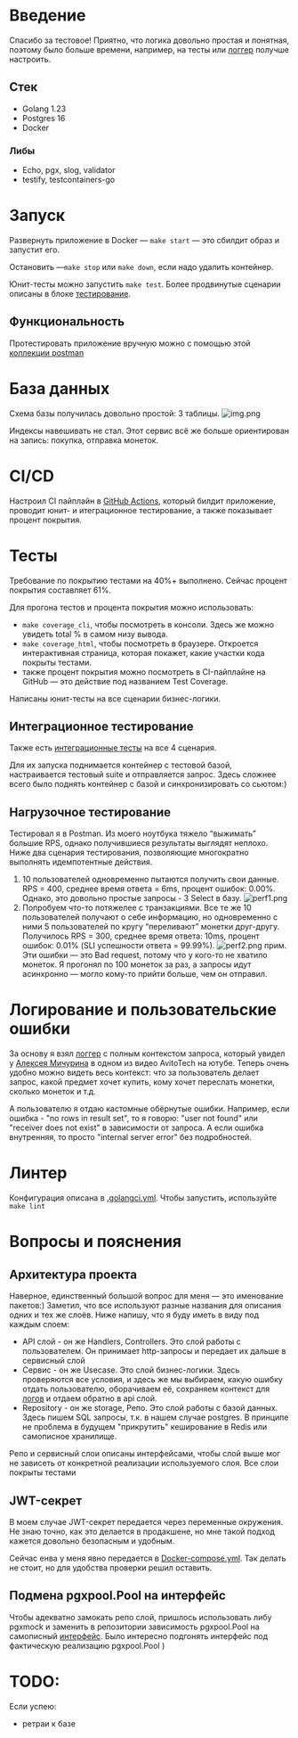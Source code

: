 # Введение
Спасибо за тестовое! Приятно, что логика довольно простая и понятная, поэтому 
было больше времени, например, на тесты или 
[логгер](#логирование-и-пользовательские-ошибки) получше настроить.

## Стек
- Golang 1.23
- Postgres 16
- Docker

### Либы
- Echo, pgx, slog, validator
- testify, testcontainers-go

# Запуск 
Развернуть приложение в Docker — `make start` — это сбилдит образ и запустит его.

Остановить —`make stop` или `make down`, если надо удалить контейнер.

Юнит-тесты можно запустить `make test`. Более продвинутые сценарии описаны в блоке [тестирование](#тесты). 
## Функциональность
Протестировать приложение вручную можно с помощью этой [коллекции postman](assets/merch.postman_collection.json)


# База данных
Схема базы получилась довольно простой: 3 таблицы. 
![img.png](assets/dbScheme.png)

Индексы навешивать не стал. Этот сервис всё же больше ориентирован на запись: покупка, отправка монеток.

# CI/CD
Настроил CI пайплайн в [GitHub Actions](.github/workflows/go.yml), который билдит приложение,
проводит юнит- и итеграционное тестирование, а также показывает процент покрытия.

# Тесты
Требование по покрытию тестами на 40%+ выполнено. Сейчас процент покрытия составляет 61%.

Для прогона тестов и процента покрытия можно использовать:
- `make coverage_cli`, чтобы посмотреть в консоли. Здесь же можно увидеть total % в самом низу вывода.
- `make coverage_html`, чтобы посмотреть в браузере. Откроется интерактивная страница, которая покажет, 
какие участки кода покрыты тестами.
- также процент покрытия можно посмотреть в CI-пайплайне на GitHub — это действие под названием Test Coverage.

Написаны юнит-тесты на все сценарии бизнес-логики.

## Интеграционное тестирование
Также есть [интеграционные тесты](tests) на все 4 сценария. 

Для их запуска поднимается контейнер с тестовой базой, настраивается тестовый suite и отправляется запрос. 
Здесь сложнее всего было поднять контейнер с базой и синхронизировать со сьютом:)

## Нагрузочное тестирование
Тестировал я в Postman. Из моего ноутбука тяжело “выжимать” большие RPS, 
однако получившиеся результаты выглядят неплохо. Ниже два сценария тестирования,
позволяющие многократно выполнять идемпотентные действия.

1. 10 пользователей одновременно пытаются получить свои данные. 
RPS = 400, среднее время ответа = 6ms, процент ошибок: 0.00%. Однако, это довольно простые запросы - 3 Select в базу.
![perf1.png](assets/perf1.png)
2. Попробуем что-то потяжелее с транзакциями. 
Все те же 10 пользователей получают о себе информацию, но одновременно с ними 5 пользователей 
по кругу “переливают” монетки друг-другу.
Получилось RPS = 300, среднее время ответа: 10ms, процент ошибок: 0.01% (SLI успешности ответа = 99.99%).
![perf2.png](assets/perf2.png)
прим. Эти ошибки — это Bad request, потому что у кого-то не хватило монеток. 
Я прогонял по 100 монеток за раз, а запросы идут асинхронно — могло кому-то прийти больше, чем он отправил.

# Логирование и пользовательские ошибки
За основу я взял [логгер](./internal/util/logger) с полным контекстом запроса, 
который увидел у [Алексея Мичурина](https://www.youtube.com/watch?v=p9XiOOU52Qw&t=1490s) в 
одном из видео AvitoTech на ютубе. 
Теперь очень удобно можно видеть весь контекст: что за пользователь делает запрос, какой предмет хочет купить,
кому хочет переслать монетки, сколько монеток и т.д.

А пользователю я отдаю кастомные обёрнутые ошибки. 
Например, если ошибка - "no rows in result set", то я говорю:
"user not found" или "receiver does not exist" в зависимости от запроса.
А если ошибка внутренняя, то просто "internal server error" без подробностей.

# Линтер
Конфигурация описана в [.golangci.yml](.golangci.yml). Чтобы запустить, используйте `make lint`

# Вопросы и пояснения
## Архитектура проекта
Наверное, единственный большой вопрос для меня — это именование пакетов:)
Заметил, что все используют разные названия для описания одних и тех же слоёв.
Ниже напишу, что я буду иметь в виду под каждым слоем:
- API слой - он же Handlers, Controllers. Это слой работы с пользователем. Он принимает http-запросы и
  передает их дальше в сервисный слой
- Сервис - он же Usecase. Это слой бизнес-логики. Здесь проверяются все условия, и здесь же мы выбираем, какую ошибку отдать пользователю,
  оборачиваем её, сохраняем контекст для [логов](#логирование-и-пользовательские-ошибки)
  и отдаем обратно в api слой.
- Repository - он же storage, Репо. Это слой работы с базой данных. Здесь пишем SQL запросы, т.к. в нашем случае
  postgres. В принципе не проблема в будущем "прикрутить" кеширование в Redis или самописное хранилище.

Репо и сервисный слои описаны интерфейсами, чтобы слой выше мог не зависеть от конкретной реализации
используемого слоя. Все слои покрыты тестами

## JWT-секрет
В моем случае JWT-секрет передается через переменные окружения. Не знаю точно, как это делается в продакшене, но мне
такой подход кажется довольно безопасным и удобным.

Сейчас енва у меня явно передается в [Docker-compose.yml](Docker-compose.yml).
Так делать не стоит, но для удобства проверки решил оставить.

## Подмена pgxpool.Pool на интерфейс
Чтобы адекватно замокать репо слой, пришлось использовать либу pgxmock и заменить в репозитории зависимость pgxpool.Pool
на самописный [интерфейс](internal/repository/repository.go). Было интересно подгонять интерфейс
под фактическую реализацию pgxpool.Pool )

# TODO:
Если успею:
- ретраи к базе